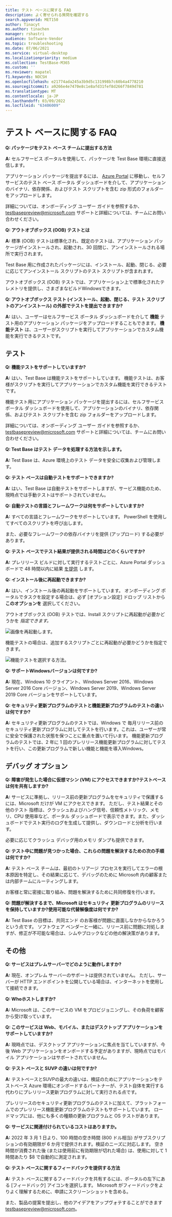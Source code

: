 ```yaml
---
title: テスト ベースに関する FAQ
description: よく寄せられる質問を確認する
search.appverid: MET150
author: Tinacyt
ms.author: tinachen
manager: rshastri
audience: Software-Vendor
ms.topic: troubleshooting
ms.date: 07/06/2021
ms.service: virtual-desktop
ms.localizationpriority: medium
ms.collection: TestBase-M365
ms.custom: ''
ms.reviewer: mapatel
f1.keywords: NOCSH
ms.openlocfilehash: e21774ada245a3b9d5c131998b7c60b4a4778210
ms.sourcegitcommit: a9266e4e7470e8c1e8afd31fef8d266f7849d781
ms.translationtype: MT
ms.contentlocale: ja-JP
ms.lasthandoff: 03/09/2022
ms.locfileid: "63406009"
---
```

# <a name="test-base-faq"></a>テスト ベースに関する FAQ

**Q: パッケージをテスト ベース チームに提出する方法**

**A:** セルフサービス ポータルを使用して、パッケージを Test Base 環境に直接送信します。

アプリケーション パッケージを提出するには、 [Azure Portal](https://www.aka.ms/testbaseportal "テストベースのホームページ") に移動し、セルフサービスのテスト ベース ポータル ダッシュボードを介して、アプリケーションのバイナリ、依存関係、およびテスト スクリプトを含む zip 形式のフォルダーをアップロードします。 

詳細については、オンボーディング ユーザー ガイドを参照するか、 <testbasepreview@microsoft.com> サポートと詳細については、チームにお問い合わせください。

**Q: アウトオブボックス (OOB) テストとは**

**A:** 標準 (OOB) テストは標準化され、既定のテストは、アプリケーション パッケージがインストールされ、起動され、30 回閉じ、アンインストールされる場所で実行されます。 

Test Base 用に作成されたパッケージには、インストール、起動、閉じる、必要に応じてアンインストール スクリプトのテスト スクリプトが含まれます。 

アウトオブボックス (OOB) テストでは、アプリケーション上で標準化されたテレメトリを提供し、さまざまなビルドWindowsできます。

**Q: アウトオブボックス テスト (インストール、起動、閉じる、テスト スクリプトのアンインストール) の外部でテストを提出できますか?**

**A:** はい、ユーザーはセルフサービス ポータル ダッシュボードを介して **機能** テスト用のアプリケーション パッケージをアップロードすることもできます。
**機能テスト** は、ユーザーがスクリプトを実行してアプリケーションでカスタム機能を実行できるテストです。


## <a name="testing"></a>テスト

**Q: 機能テストをサポートしていますか?**

**A:** はい、Test Base は機能テストをサポートしています。 機能テストは、お客様がスクリプトを実行してアプリケーションでカスタム機能を実行できるテストです。 

機能テスト用にアプリケーション パッケージを提出するには、セルフサービス ポータル ダッシュボードを使用して、アプリケーションのバイナリ、依存関係、およびテスト スクリプトを含む zip フォルダーをアップロードします。 

詳細については、オンボーディング ユーザー ガイドを参照するか、 <testbasepreview@microsoft.com> サポートと詳細については、チームにお問い合わせください。

**Q: Test Base はテスト データを処理する方法を示します。**

**A:** Test Base は、Azure 環境上のテスト データを安全に収集および管理します。 

**Q: テスト ベースは自動テストをサポートできますか?**

**A:** はい、Test Base は自動テストをサポートしますが、サービス機能のため、現時点では手動テストはサポートされていません。

**Q: 自動テストの言語とフレームワークは何をサポートしていますか?**

**A:** すべての言語とフレームワークをサポートしています。 PowerShell を使用してすべてのスクリプトを呼び出します。 

また、必要なフレームワークの依存バイナリを提供 (アップロード) する必要があります。

**Q: テスト ベースでテスト結果が提供される時間はどのくらいですか?**

**A:** プレリリース ビルドに対して実行するテストごとに、Azure Portal ダッシュボードで 48 時間以内に結果 [を提供](https://www.aka.ms/testbaseportal "テストベースのホームページ") します。

**Q: インストール後に再起動できますか?**

**A:** はい、インストール後の再起動をサポートしています。 オンボーディング ポータルでタスクを設定する場合は、必ず [オプション設定] ドロップ リストから **このオプションを** 選択してください。

アウトオブボックス (OOB) テストでは、Install スクリプトに再起動が必要かどうかを _指定できます。_

![画像を再起動します。](Media/reboot.png)

機能テストの場合は、追加するスクリプトごとに再起動が必要かどうかを指定できます。

![機能テストを選択する方法。](Media/functionalreboot.png)

**Q: サポートWindowsバージョンは何ですか?**

**A:** 現在、Windows 10 クライアント、Windows Server 2016、Windows Server 2016 Core バージョン、Windows Server 2019、Windows Server 2019 Core バージョンをサポートしています。

**Q: セキュリティ更新プログラムのテストと機能更新プログラムのテストの違いは何ですか?**

**A:** セキュリティ更新プログラムのテストでは、Windows で **<ins></ins>** 毎月リリース前のセキュリティ更新プログラムに対してテストを行います。これは、ユーザーが常に安全で保護された状態を保つことに重点を置いて行います。 機能更新プログラムのテストでは、2 年に **<ins></ins>** 1 回のプレリリース機能更新プログラムに対してテストを行い、この更新プログラムで新しい機能と機能を導入Windows。

## <a name="debugging-options"></a>デバッグ オプション

**Q: 障害が発生した場合に仮想マシン (VM) にアクセスできますか?テストベースは何を共有しますか?**

**A:** サービスに準拠し、リリース前の更新プログラムをセキュリティで保護するには、Microsoft だけが VM にアクセスできます。 ただし、テスト結果とその他のテスト 指標は、クラッシュおよびハング信号、信頼性メトリック、メモリ、CPU 使用率など、ポータル ダッシュボードで表示できます。また、ダッシュボードでテスト実行のログを生成して提供し、ダウンロードと分析を行います。 

必要に応じてクラッシュ デバッグ用のメモリ ダンプも提供できます。

**Q: テスト中に問題が見つかった場合、これらの問題を解決するための次の手順は何ですか?**

**A:** テスト ベース チームは、最初のトリアージ プロセスを実行してエラーの根本原因を特定し、その結果に応じて、デバッグのために Microsoft 内の顧客または内部チームにルーティングします。 

お客様と常に密接に取り組み、問題を解決するために共同修復を行います。 

**Q: 問題が解決するまで、Microsoft はセキュリティ 更新プログラムのリリースを保持していますか?使用可能な代替解像度は何ですか?**

**A:** Test Base の目標は、共同エンド のお客様が問題に直面しなかからなかろうという点です。 ソフトウェア ベンダーと一緒に、リリース前に問題に対処しますが、修正が不可能な場合は、シムやブロックなどの他の解決策があります。

## <a name="miscellaneous"></a>その他

**Q: サービスはプレムサーバーでどのように動作しますか?**

**A:** 現在、オンプレム サーバーのサポートは提供されていません。 ただし、サーバーが HTTP エンドポイントを公開している場合は、インターネットを使用して接続できます。

**Q: Whoホストしますか?**

**A:** Microsoft は、このサービスの VM をプロビジョニングし、その負荷を顧客から受け取っています。

**Q: このサービスは Web、モバイル、またはデスクトップ アプリケーションをサポートしていますか?**

**A:** 現時点では、デスクトップ アプリケーションに焦点を当てしていますが、今後 Web アプリケーションをオンボードする予定がありますが、現時点ではモバイル アプリケーションはサポートされていません。

**Q: テスト ベースと SUVP の違いは何ですか?**

**A:** テストベースとSUVPの最大の違いは、検証のためにアプリケーションをテストベース Azure 環境にオンボードするパートナーが、テスト自体を実行する代わりにプレリリース更新プログラムに対して実行される点です。 

プレリリースのセキュリティ更新プログラムのテストに加えて、プラットフォームでのプレリリース機能更新プログラムのテストもサポートしています。 ロードマップには、他にも多くの種類の更新プログラムと OS テストがあります。

**Q: サービスに関連付けられているコストはありますか。**

**A:** 2022 年 3 月 1 日より、100 時間の空き時間 (800 ドル相当) がサブスクリプションの有効期限が 6 か月で提供されます。検証のニーズに対応します。 空き時間が消費された後 (または使用前に有効期限が切れた場合) は、使用に対して 1 時間あたり $8 で自動的に測定されます。   

**Q: テスト ベースに関するフィードバックを提供する方法**

**A:** テスト ベースに関するフィードバックを共有するには、ポータルの左下にある [フィードバック] アイコンを選択します。 Microsoft がフィードバックをよりよく理解するために、申請にスクリーンショットを含める。 

また、製品の提案を提出し、他のアイデアをアップヴォテすることができます <testbasepreview@microsoft.com>。
